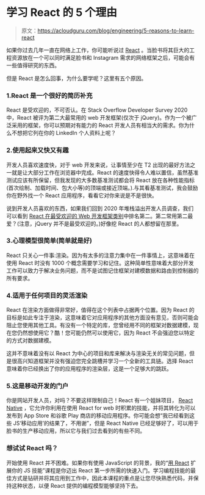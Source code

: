 # 学习 React 的 5 个理由

> 原文：<https://acloudguru.com/blog/engineering/5-reasons-to-learn-react>

如果你过去几年一直在网络上工作，你可能听说过 [React](https://reactjs.org/) 。当脸书将其巨大的工程资源放在一个可以同时满足脸书和 Instagram 需求的网络框架之后，可能会有一些值得研究的东西。

但是 React 是怎么回事，为什么要学呢？这里有五个原因。

### 1.React 是一个很好的简历补充

React 是受欢迎的，不可否认。在 Stack Overflow Developer Survey 2020 中，React 被评为第二大最常用的 web 开发框架(仅次于 jQuery)。作为一个被广泛采用的框架，你可以预期对有能力的 React 开发人员有相当大的需求。你为什么不想把它列在你的 LinkedIn 个人资料上呢？

### 2.使用起来又快又有趣

开发人员喜欢速度快，对于 web 开发来说，让事情至少在 T2 出现的最好方法之一就是让大部分工作在浏览器中完成。React 的速度快得令人难以置信，虽然基准测试应该有所保留，但我发现的大多数基准测试都会将 React 放在各种性能指标(首次绘制、加载时间、包大小等)的顶端或接近顶端。).与其看基准测试，我会鼓励你在野外找一个 React 应用程序，看看它对你来说是不是很快。

说到开发人员喜欢的东西，如果我们回到 2020 年堆栈溢出开发人员调查，我们可以看到 [React 在最受欢迎的 Web 开发框架类别](https://insights.stackoverflow.com/survey/2020#technology-most-loved-dreaded-and-wanted-web-frameworks)中排名第二。第二常用第二最爱？(注意，jQuery 并不是最受欢迎的。)好像挖 React 的人都想留在那里。

### 3.心理模型很简单(简单就是好)

React 只关心一件事:渲染。因为有太多的注意力集中在一件事情上，这意味着在使用 React 时没有 1000 个概念需要学习和记住。这种简单性意味着大部分开发工作可以致力于解决业务问题，而不是试图记住框架对建模数据和路由到控制器的所有要求。

### 4.适用于任何项目的灵活渲染

React 在渲染方面做得非常好，值得在这个列表中占据两个位置。因为 React 的目标是如此专注于渲染，这意味着它对应用程序的其他方面没有意见，否则可能会阻止您使用其他工具。有没有一个特定的库，您曾经用不同的框架对数据建模，现在您仍然想使用它？酷！您可能仍然可以使用它，因为 React 不会强迫您以特定的方式对数据建模。

这并不意味着没有以 React 为中心的项目和库来解决与渲染无关的常见问题，但是很高兴知道框架并没有强迫您完全跳槽并学习一个全新的工具链。选择 React 意味着你已经换出了你的应用程序的渲染层，这是一个足够大的跳跃。

### 5.这是移动开发的门户

你是网站开发人员，对吗？不要这样限制自己！React 有一个姐妹项目， [React Native](https://reactnative.dev/) ，它允许你利用在使用 React for web 时积累的技能，并将其转化为可以发布到 App Store 和谷歌 Play 商店的移动应用程序。你可能会想“我已经看到这些 JS‘移动应用’的结果了，不用谢”，但是 React Native 已经足够好了，可以用于脸书的生产移动应用，所以它与我们过去看到的有些不同。

### 想试试 React 吗？

开始使用 React 并不困难。如果你有使用 JavaScript 的背景，我的“[用 React](https://acloud.guru/learn/expanding-your-js-skills-with-react) 扩展你的 JS 技能”课程是你迈出 React 第一步所需的快速入门。学习编程技能的最佳方式是钻研并将其应用到工作中，因此本课程的重点是让您尽快熟悉代码，并保持这种状态，以便 React 提供的编程模型能够坚持下去。